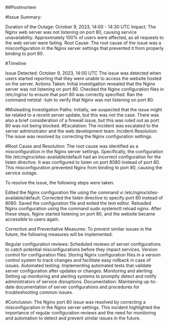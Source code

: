 ##Postmortem

#Issue Summary:

Duration of the Outage: October 9, 2023, 14:00 - 14:30 UTC
Impact: The Nginx web server was not listening on port 80, causing service unavailability. Approximately 100% of users were affected, as all requests to the web server were failing.
Root Cause:
The root cause of the issue was a misconfiguration in the Nginx server settings that prevented it from properly binding to port 80.

#Timeline:

Issue Detected: October 9, 2023, 14:00 UTC
The issue was detected when users started reporting that they were unable to access the website hosted on the server.
Actions Taken:
Initial investigation revealed that the Nginx server was not listening on port 80.
Checked the Nginx configuration files in /etc/nginx/ to ensure that port 80 was correctly specified.
Ran the command netstat -tuln to verify that Nginx was not listening on port 80.

#Misleading Investigation Paths:
Initially, we suspected that the issue might be related to a recent server update, but this was not the case.
There was also a brief consideration of a firewall issue, but this was ruled out as port 80 was not being blocked.
#Escalation:
The incident was escalated to the server administrator and the web development team.
Incident Resolution:
The issue was resolved by correcting the Nginx configuration settings.

#Root Cause and Resolution:
The root cause was identified as a misconfiguration in the Nginx server settings. Specifically, the configuration file /etc/nginx/sites-available/default had an incorrect configuration for the listen directive. It was configured to listen on port 8080 instead of port 80. This misconfiguration prevented Nginx from binding to port 80, causing the service outage.

To resolve the issue, the following steps were taken:

Edited the Nginx configuration file using the command  vi /etc/nginx/sites-available/default.
Corrected the listen directive to specify port 80 instead of 8080.
Saved the configuration file and exited the text editor.
Reloaded Nginx configuration using the command sudo systemctl reload nginx.
After these steps, Nginx started listening on port 80, and the website became accessible to users again.

Corrective and Preventative Measures:
To prevent similar issues in the future, the following measures will be implemented:

Regular configuration reviews: Scheduled reviews of server configurations to catch potential misconfigurations before they impact services.
Version control for configuration files: Storing Nginx configuration files in a version control system to track changes and facilitate easy rollback in case of issues.
Automated testing: Implementing automated tests that validate server configuration after updates or changes.
Monitoring and alerting: Setting up monitoring and alerting systems to promptly detect and notify administrators of service disruptions.
Documentation: Maintaining up-to-date documentation of server configurations and procedures for troubleshooting common issues.

#Conclusion:
The Nginx port 80 issue was resolved by correcting a misconfiguration in the Nginx server settings. This incident highlighted the importance of regular configuration reviews and the need for monitoring and automation to detect and prevent similar issues in the future.

